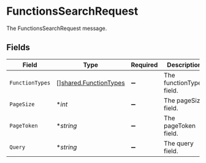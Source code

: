 # FunctionsSearchRequest

The FunctionsSearchRequest message.


## Fields

| Field                                                                 | Type                                                                  | Required                                                              | Description                                                           |
| --------------------------------------------------------------------- | --------------------------------------------------------------------- | --------------------------------------------------------------------- | --------------------------------------------------------------------- |
| `FunctionTypes`                                                       | [][shared.FunctionTypes](../../../pkg/models/shared/functiontypes.md) | :heavy_minus_sign:                                                    | The functionTypes field.                                              |
| `PageSize`                                                            | **int*                                                                | :heavy_minus_sign:                                                    | The pageSize field.                                                   |
| `PageToken`                                                           | **string*                                                             | :heavy_minus_sign:                                                    | The pageToken field.                                                  |
| `Query`                                                               | **string*                                                             | :heavy_minus_sign:                                                    | The query field.                                                      |